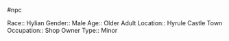 #npc 

Race:: Hylian
Gender:: Male
Age:: Older Adult
Location:: Hyrule Castle Town
Occupation:: Shop Owner
Type:: Minor
